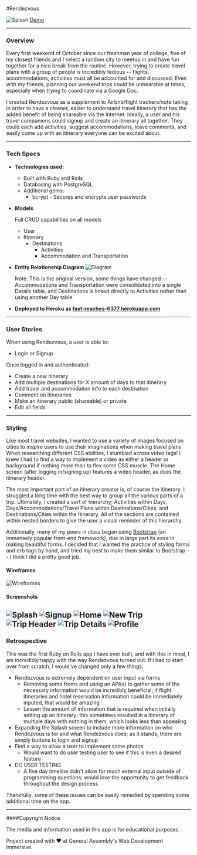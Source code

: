 #Rendezvous 

![Splash](http://i.imgur.com/UDPs111.jpg)
[Demo](https://fast-reaches-6377.herokuapp.com/)

---
### Overview

Every first weekend of October since our freshman year of college, 
five of my closest friends and I select a random city to meetup in and have fun together for a nice break from the routine.
However, trying to create travel plans with a group of people is incredibly tedious -- flights, accommodations, activities must all be accounted for and discussed. Even with my friends, planning our weekend trips could be unbearable at times, especially when trying to coordinate via a Google Doc.

I created Rendezvous as a supplement to Airbnb/flight trackers/note taking in order to have a cleaner, easier to understand travel itinerary that has the added benefit of being shareable via the Internet. Ideally, a user and his travel companions could signup and create an itinerary all together. They could each add activities, suggest accommodations, leave comments, and easily come up with an itinerary everyone can be excited about.

---

### Tech Specs

* **Technologies used:**
  - Built with Ruby and Rails
  - Databasing with PostgreSQL
  - Additional gems:
    - bcrypt - Secures and encrypts user passwords

* **Models**

  Full CRUD capabilities on all models

  - User
  - Itinerary
    - Destinations
      - Activities
      - Accommodation and Transportation
  
* **Entity Relationship Diagram**
  ![Diagram](http://i.imgur.com/siSvMPf.jpg?1)

  Note: This is the original version, some things have changed -- Accommodations and Transportation were consolidated into a single   Details table, and Destinations is linked directly to Activities rather than using another Day table.

* **Deployed to Heroku as [fast-reaches-6377.herokuapp.com](https://fast-reaches-6377.herokuapp.com/)**

---

### User Stories
When using Rendezvous, a user is able to:
  - Login or Signup

Once logged in and authenticated:
  - Create a new itinerary
  - Add multiple destinations for X amount of days to that itinerary
  - Add travel and accommodation info to each destination
  - Comment on itineraries
  - Make an itinerary public (shareable) or private
  - Edit all fields

---

### Styling

Like most travel websites, I wanted to use a variety of images focused on cities to inspire users to use their imaginations when making travel plans. When researching different CSS abilities, I stumbled across video tags! I knew I had to find a way to implement a video as either a header or background if nothing more than to flex some CSS muscle. The Home screen (after logging in/signing up) features a video header, as does the itinerary header. 

The most important part of an itinerary creator is, of course the itinerary. I struggled a long time with the best way to group all the various parts of a trip. Ultimately, I created a sort of hierarchy; Activities within Days, Days/Accommodations/Travel Plans within Destinations/Cities, and Destinations/Cities within the Itinerary. All of the sections are contained within nested borders to give the user a visual reminder of this hierarchy.

Additionally, many of my peers in class began using [Bootstrap](http://getbootstrap.com/) (an immensely popular front-end framework), due in large part its ease in making beautiful forms. I decided that I wanted the practice of styling forms and erb tags by hand, and tried my best to make them similar to Bootstrap -- I think I did a pretty good job.


#### Wireframes
![Wireframes](http://i.imgur.com/4lx9Y7E.jpg?1)

#### Screenshots
![Splash](http://i.imgur.com/UDPs111.jpg)
![Signup](http://i.imgur.com/DdvOdfe.jpg)
![Home](http://i.imgur.com/BNsE382.png)
![New Trip](http://i.imgur.com/6AlBnnQ.png)
![Trip Header](http://i.imgur.com/SOhEJtt.png)
![Trip Details](http://i.imgur.com/moXOSDs.png)
![Profile](http://i.imgur.com/XKBtawy.jpg)
---

### Retrospective 

This was the first Ruby on Rails app I have ever built, and with this in mind, I am incredibly happy with the way Rendezvous turned out. If I had to start over from scratch, I would've changed only a few things:
  - Rendezvous is extremely dependent on user input via forms
    - Removing some froms and using an API(s) to gather some of the necessary information would be incredibly beneficial; if flight itineraries and hotel reservation information could be immediately inputed, that would be amazing
    - Lessen the amount of information that is required when initially setting up an itinerary; this sometimes resulted in a itinerary of multiple days with nothing in them, which looks less than appealing
  - Expanding the Splash screen to include more information on who Rendezvous is for and what Rendezvous does; as it stands, there are simply buttons to login and signup
  - Find a way to allow a user to implement some photos
    - Would want to do user testing user to see if this is even a desired feature
  - DO USER TESTING
    - A five day timeline didn't allow for much external input outside of programming questions; would love the opportunity to get feedback throughout the design process

Thankfully, some of these issues can be easily remedied by spending some additional time on the app.

---

####Copyright Notice

The media and information used in this app is for educational purposes.

Project created with ♥ at General Assembly's Web Development Immersive.


